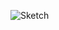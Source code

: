 ![Sketch](https://user-images.githubusercontent.com/132682305/236781505-498b1b2b-e3c8-4844-8af5-f6ca3c645390.jpg)
